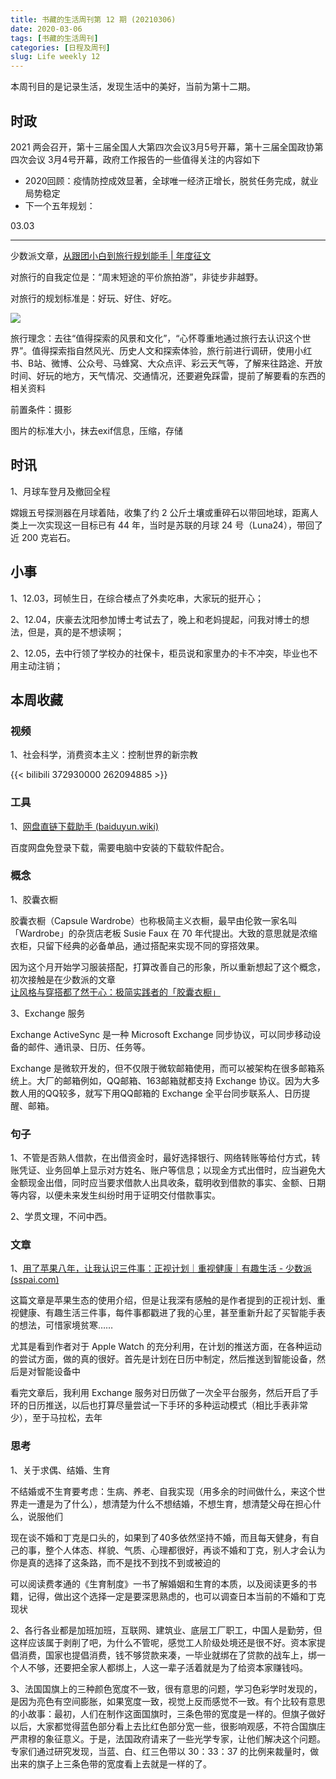 ```yaml
---
title: 书藏的生活周刊第 12 期 (20210306)
date: 2020-03-06
tags: [书藏的生活周刊]
categories: [日程及周刊]
slug: Life weekly 12
---
```


本周刊目的是记录生活，发现生活中的美好，当前为第十二期。

<!--more-->

## 时政

2021 两会召开，第十三届全国人大第四次会议3月5号开幕，第十三届全国政协第四次会议 3月4号开幕，政府工作报告的一些值得关注的内容如下

- 2020回顾：疫情防控成效显著，全球唯一经济正增长，脱贫任务完成，就业局势稳定
- 下一个五年规划：

03.03

-----

少数派文章，[从跟团小白到旅行规划能手 | 年度征文](https://sspai.com/post/65271)

对旅行的自我定位是：“周末短途的平价旅拍游”，非徒步非越野。

对旅行的规划标准是：好玩、好住、好吃。

![](https://cdn.sspai.com/2021/02/26/76799b7ca185721a258ea34630687c14.png)



旅行理念：去往“值得探索的风景和文化”，“心怀尊重地通过旅行去认识这个世界”。值得探索指自然风光、历史人文和探索体验，旅行前进行调研，使用小红书、B站、微博、公众号、马蜂窝、大众点评、彩云天气等，了解来往路途、开放时间、好玩的地方，天气情况、交通情况，还要避免踩雷，提前了解要看的东西的相关资料

前置条件：摄影





图片的标准大小，抹去exif信息，压缩，存储







## 时讯

1、月球车登月及撤回全程

嫦娥五号探测器在月球着陆，收集了约 2 公斤土壤或重碎石以带回地球，距离人类上一次实现这一目标已有 44 年，当时是苏联的月球 24 号（Luna24），带回了近 200 克岩石。





## 小事

1、12.03，珂帧生日，在综合楼点了外卖吃串，大家玩的挺开心；

2、12.04，庆豪去沈阳参加博士考试去了，晚上和老妈提起，问我对博士的想法，但是，真的是不想读啊；

2、12.05，去中行领了学校办的社保卡，柜员说和家里办的卡不冲突，毕业也不用主动注销；



## 本周收藏

### 视频

1、社会科学，消费资本主义：控制世界的新宗教

{{< bilibili 372930000 262094885 >}}

### 工具

1、[网盘直链下载助手 (baiduyun.wiki)](https://www.baiduyun.wiki/)

百度网盘免登录下载，需要电脑中安装的下载软件配合。

### 概念

1、胶囊衣橱

胶囊衣橱（Capsule Wardrobe）也称极简主义衣橱，最早由伦敦一家名叫 「Wardrobe」的杂货店老板 Susie Faux 在 70 年代提出。大致的意思就是浓缩衣柜，只留下经典的必备单品，通过搭配来实现不同的穿搭效果。

因为这个月开始学习服装搭配，打算改善自己的形象，所以重新想起了这个概念，初次接触是在少数派的文章 [让风格与穿搭都了然于心：极简实践者的「胶囊衣橱」](https://sspai.com/post/59473)



3、Exchange 服务

Exchange ActiveSync 是一种 Microsoft Exchange 同步协议，可以同步移动设备的邮件、通讯录、日历、任务等。

Exchange 是微软开发的，但不仅限于微软邮箱使用，而可以被架构在很多邮箱系统上。大厂的邮箱例如，QQ邮箱、163邮箱就都支持 Exchange 协议。因为大多数人用的QQ较多，就写下用QQ邮箱的 Exchange 全平台同步联系人、日历提醒、邮箱。

### 句子

1、不管是否熟人借款，在出借资金时，最好选择银行、网络转账等给付方式，转账凭证、业务回单上显示对方姓名、账户等信息；以现金方式出借时，应当避免大金额现金出借，同时应当要求借款人出具收条，载明收到借款的事实、金额、日期等内容，以便未来发生纠纷时用于证明交付借款事实。

2、学贯文理，不问中西。

### 文章

1、[用了苹果八年，让我认识三件事：正视计划｜重视健康｜有趣生活 - 少数派 (sspai.com)](https://sspai.com/post/62843)

这篇文章是苹果生态的使用介绍，但是让我深有感触的是作者提到的正视计划、重视健康、有趣生活三件事，每件事都戳进了我的心里，甚至重新升起了买智能手表的想法，可惜家境贫寒……

尤其是看到作者对于 Apple Watch 的充分利用，在计划的推送方面，在各种运动的尝试方面，做的真的很好。首先是计划在日历中制定，然后推送到智能设备，然后是对智能设备中

看完文章后，我利用 Exchange 服务对日历做了一次全平台服务，然后开启了手环的日历推送，以后也打算尽量尝试一下手环的多种运动模式（相比手表非常少），至于马拉松，去年

### 思考

1、关于求偶、结婚、生育

不结婚或不生育要考虑：生病、养老、自我实现（用多余的时间做什么，来这个世界走一遭是为了什么），想清楚为什么不想结婚，不想生育，想清楚父母在担心什么，说服他们

现在谈不婚和丁克是口头的，如果到了40多依然坚持不婚，而且每天健身，有自己的事，整个人体态、样貌、气质、心理都很好，再谈不婚和丁克，别人才会认为你是真的选择了这条路，而不是找不到找不到或被迫的

可以阅读费孝通的《生育制度》一书了解婚姻和生育的本质，以及阅读更多的书籍，记得，做出这个选择一定是要深思熟虑的，也可以调查日本当前的不婚和丁克现状

2、各行各业都是加班加班，互联网、建筑业、底层工厂职工，中国人是勤劳，但这样应该属于剥削了吧，为什么不管呢，感觉工人阶级处境还是很不好。资本家提倡消费，国家也提倡消费，钱不够贷款来凑，一毕业就绑在了贷款的战车上，绑一个人不够，还要把全家人都绑上，人这一辈子活着就是为了给资本家赚钱吗。

3、法国国旗上的三种颜色宽度不一致，很有意思的问题，学习色彩学时发现的，是因为亮色有空间膨胀，如果宽度一致，视觉上反而感觉不一致。有个比较有意思的小故事：最初，人们在制作这面国旗时，三条色带的宽度是一样的。但旗子做好以后，大家都觉得蓝色部分看上去比红色部分宽一些，很影响观感，不符合国旗庄严肃穆的象征意义。于是，法国政府请来了一些光学专家，让他们解决这个问题。专家们通过研究发现，当蓝、白、红三色带以 30：33：37 的比例来裁量时，做出来的旗子上三条色带的宽度看上去就是一样的了。




